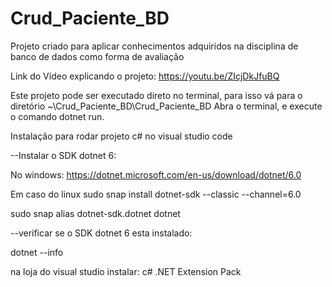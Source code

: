 # Crud_Paciente_BD
Projeto criado para aplicar conhecimentos adquiridos na disciplina de banco de dados como forma de avaliação

Link do Vídeo explicando o projeto: https://youtu.be/ZIcjDkJfuBQ


Este projeto pode ser executado direto no terminal, para isso vá para o diretório ~\Crud_Paciente_BD\Crud_Paciente_BD
Abra o terminal, e execute o comando dotnet run.

Instalação para rodar projeto c# no visual studio code

--Instalar o SDK dotnet 6:

No windows:
https://dotnet.microsoft.com/en-us/download/dotnet/6.0

Em caso do linux
sudo snap install dotnet-sdk --classic --channel=6.0

sudo snap alias dotnet-sdk.dotnet dotnet

--verificar se o SDK dotnet 6 esta instalado:

dotnet --info


na loja do visual studio instalar:
c#
.NET Extension Pack
